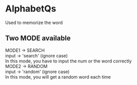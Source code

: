 # AlphabetQs
Used to memorize the word
## Two MODE available
MODE1 -> SEARCH\
input -> 'search' (ignore case)\
In this mode, you have to input the num or the word correctly\
MODE2 -> RANDOM\
input -> 'random' (ignore case)\
In this mode, you will get a random word each time

